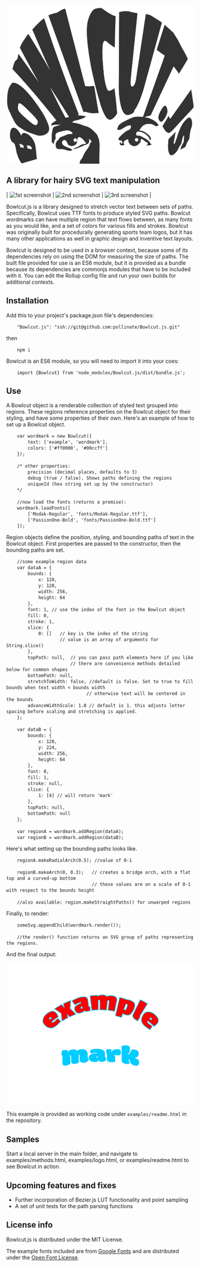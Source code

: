 ![Alt](./examples/logo.svg "The project logo")

## A library for hairy SVG text manipulation

| ![1st screenshot](./multiline-text.PNG) | ![2nd screenshot](./neg-radial-arch.PNG) | ![3rd screenshot](./custom-path.PNG) |

Bowlcut.js is a library designed to stretch vector text between sets of paths. Specifically, Bowlcut uses TTF fonts to produce styled SVG paths. Bowlcut wordmarks can have multiple region that text flows between, as many fonts as you would like, and a set of colors for various fills and strokes. Bowlcut was originally built for procedurally generating sports team logos, but it has many other applications as well in graphic design and inventive text layouts.

Bowlcut is designed to be used in a browser context, because some of its dependencies rely on using the DOM for measuring the size of paths. The built file provided for use is an ES6 module, but it is provided as a bundle because its dependencies are commonjs modules that have to be included with it. You can edit the Rollup config file and run your own builds for additional contexts.

## Installation

Add this to your project's package.json file's dependencies:
```
	"Bowlcut.js": "ssh://git@github.com:pollinate/Bowlcut.js.git"
```
then
```
	npm i
```
Bowlcut is an ES6 module, so you will need to import it into your coes:
```
	import {Bowlcut} from 'node_modules/Bowlcut.js/dist/bundle.js';
```

## Use

A Bowlcut object is a renderable collection of styled text grouped into regions. These regions reference properties on the Bowlcut object for their styling, and have some properties of their own. Here's an example of how to set up a Bowlcut object.

```
	var wordmark = new Bowlcut({
		text: ['example', 'wordmark'],
		colors: ['#ff0000', '#00ccff']
	});

	/* other properties:
		precision (decimal places, defaults to 3)
		debug (true / false). Shows paths defining the regions
		uniqueId (hex string set up by the constructor)
	*/

	//now load the fonts (returns a promise):
	wordmark.loadFonts([
		['Modak-Regular', 'fonts/Modak-Regular.ttf'],
		['PassionOne-Bold', 'fonts/PassionOne-Bold.ttf']
	]);

```

Region objects define the position, styling, and bounding paths of text in the Bowlcut object. First properties are passed to the constructor, then the bounding paths are set.

```
	//some example region data
	var dataA = {
		bounds: {
			x: 128,
			y: 128,
			width: 256,
			height: 64
		},
		font: 1, // use the index of the font in the Bowlcut object
		fill: 0,
		stroke: 1,
		slice: {
			0: []	// key is the index of the string
					// value is an array of arguments for String.slice()
		},
		topPath: null,	// you can pass path elements here if you like
						// there are convenience methods detailed below for common shapes
		bottomPath: null,
		stretchToWidth: false, //default is false. Set to true to fill bounds when text width < bounds width
							  // otherwise text will be centered in the bounds
		advanceWidthScale: 1.0 // default is 1. this adjusts letter spacing before scaling and stretching is applied.
	};

	var dataB = {
		bounds: {
			x: 128,
			y: 224,
			width: 256,
			height: 64
		},
		font: 0,
		fill: 1,
		stroke: null,
		slice: {
			1: [4] // will return 'mark'
		},
		topPath: null,
		bottomPath: null
	};

	var regionA = wordmark.addRegion(dataA);
	var regionB = wordmark.addRegion(dataB);
```

Here's what setting up the bounding paths looks like.

```
	regionA.makeRadialArch(0.5); //value of 0-1

	regionB.makeArch(0, 0.3);	// creates a bridge arch, with a flat top and a curved-up bottom
								// these values are on a scale of 0-1 with respect to the bounds height

	//also available: region.makeStraightPaths() for unwarped regions
```

Finally, to render:

```
	someSvg.appendChild(wordmark.render());

	//the render() function returns an SVG group of paths representing the regions.
```

And the final output:

![Alt](./examples/readme-output.svg "Example Bowlcut image")

This example is provided as working code under `examples/readme.html` in the repository.

## Samples

Start a local server in the main folder, and navigate to examples/methods.html, examples/logo.html, or examples/readme.html to see Bowlcut in action.

## Upcoming features and fixes

- Further incorporation of Bezier.js LUT functionality and point sampling
- A set of unit tests for the path parsing functions

## License info

Bowlcut.js is distributed under the MIT License.

The example fonts included are from [Google Fonts](fonts.google.com) and are distributed under the [Open Font License](http://scripts.sil.org/cms/scripts/page.php?site_id=nrsi&id=OFL_web).

